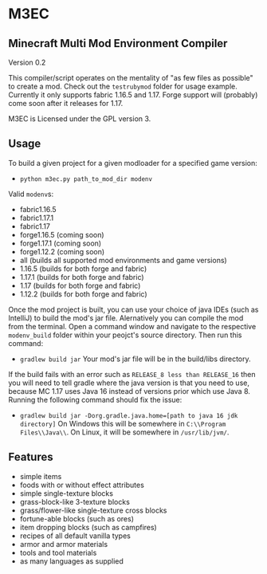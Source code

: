 # M3EC

## Minecraft Multi Mod Environment Compiler
Version 0.2

This compiler/script operates on the mentality of "as few files as possible" to create a mod.
Check out the `testrubymod` folder for usage example.
Currently it only supports fabric 1.16.5 and 1.17. Forge support will (probably) come soon after it releases for 1.17.

M3EC is Licensed under the GPL version 3.


## Usage

To build a given project for a given modloader for a specified game version:
+ `python m3ec.py path_to_mod_dir modenv`

Valid `modenv`s:
+ fabric1.16.5
+ fabric1.17.1
+ fabric1.17
+ forge1.16.5 (coming soon)
+ forge1.17.1 (coming soon)
+ forge1.12.2 (coming soon)
+ all (builds all supported mod environments and game versions)
+ 1.16.5 (builds for both forge and fabric)
+ 1.17.1 (builds for both forge and fabric)
+ 1.17 (builds for both forge and fabric)
+ 1.12.2 (builds for both forge and fabric)


Once the mod project is built, you can use your choice of java IDEs (such as IntelliJ) to build the mod's jar file.
Alernatively you can compile the mod from the terminal. Open a command window and navigate to the respective `modenv_build` folder within your peojct's source directory.
Then run this command:
+ `gradlew build jar`
Your mod's jar file will be in the build/libs directory.

If the build fails with an error such as `RELEASE_8 less than RELEASE_16` then you will need to tell gradle where the java version is that you need to use, because MC 1.17 uses Java 16 instead of versions prior which use Java 8.
Running the following command should fix the issue:
+ `gradlew build jar -Dorg.gradle.java.home=[path to java 16 jdk directory]`
On Windows this will be somewhere in `C:\\Program Files\\Java\\`.
On Linux, it will be somewhere in `/usr/lib/jvm/`.

## Features
- simple items
- foods with or without effect attributes
- simple single-texture blocks
- grass-block-like 3-texture blocks
- grass/flower-like single-texture cross blocks
- fortune-able blocks (such as ores)
- item dropping blocks (such as campfires)
- recipes of all default vanilla types
- armor and armor materials
- tools and tool materials
- as many languages as supplied
